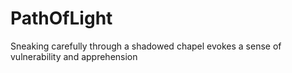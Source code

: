 # PathOfLight
 Sneaking carefully through a shadowed chapel evokes a sense of vulnerability and apprehension
